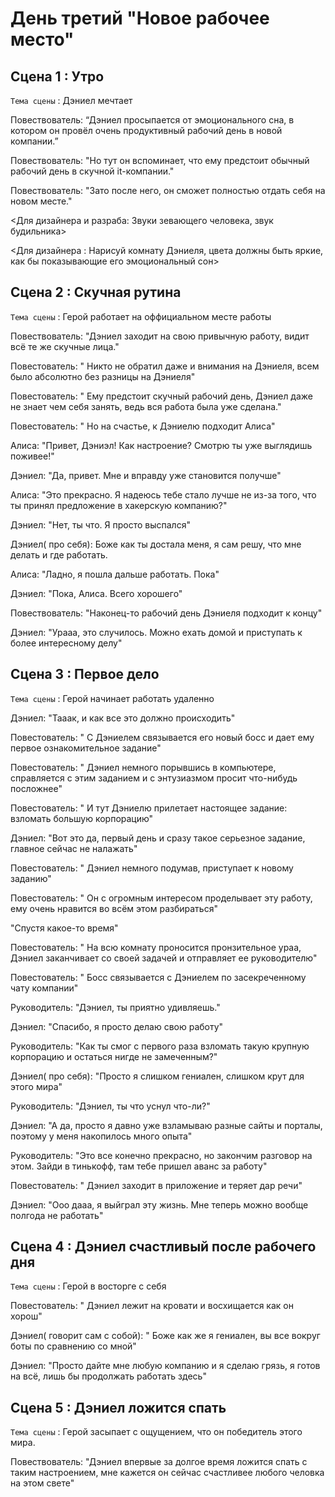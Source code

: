 # День третий "Новое рабочее место"

## Сцена 1 : Утро
`Тема сцены` : Дэниел мечтает 

Повествователь: “Дэниел просыпается от эмоционального сна, в котором он провёл очень продуктивный рабочий день в новой компании.”

Повествователь: "Но тут он вспоминает, что ему предстоит обычный рабочий день в скучной it-компании."

Повествователь: "Зато после него, он сможет полностью отдать себя на новом месте."

<Для дизайнера и разраба: Звуки зевающего человека, звук будильника>

<Для дизайнера : Нарисуй комнату Дэниеля, цвета должны быть яркие, как бы показывающие его эмоциональный сон>

## Сцена 2 : Скучная рутина

`Тема сцены` : Герой работает на оффициальном месте работы

Повествователь: "Дэниел заходит на свою привычную работу, видит всё те же скучные лица."

Повестователь: " Никто не обратил даже и внимания на Дэниеля, всем было абсолютно без разницы на Дэниеля"

Повестователь: " Ему предстоит скучный рабочий день, Дэниел даже не знает чем себя занять, ведь вся работа была уже сделана."

Повестователь: " Но на счастье, к Дэниелю подходит Алиса"

Алиса: "Привет, Дэниэл! Как настроение? Смотрю ты уже выглядишь поживее!"

Дэниел: "Да, привет. Мне и вправду уже становится получше"

Алиса: "Это прекрасно. Я надеюсь тебе стало лучше не из-за того, что ты принял предложение в хакерскую компанию?"

Дэниел: "Нет, ты что. Я просто выспался"

Дэниел( про себя): Боже как ты достала меня, я сам решу, что мне делать и где работать.

Алиса: "Ладно, я пошла дальше работать. Пока"

Дэниел: "Пока, Алиса. Всего хорошего"

Повествователь: "Наконец-то рабочий день Дэниеля подходит к концу"

Дэниел: "Урааа, это случилось. Можно ехать домой и приступать к более интересному делу"

## Сцена 3 : Первое дело

`Тема сцены` : Герой начинает работать удаленно

Дэниел: "Тааак, и как все это должно происходить"

Повестователь: " С Дэниелем связывается его новый босс и дает ему первое ознакомительное задание"

Повестователь: " Дэниел немного порывшись в компьютере, справляется с этим заданием и с энтузиазмом просит что-нибудь посложнее"

Повестователь: " И тут Дэниелю прилетает настоящее задание: взломать большую корпорацию"

Дэниел: "Вот это да, первый день и сразу такое серьезное задание, главное сейчас не налажать"

Повестователь: " Дэниел немного подумав, приступает к новому заданию"

Повестователь: " Он с огромным интересом проделывает эту работу, ему очень нравится во всём этом разбираться"

"Спустя какое-то время"

Повестователь: " На всю комнату проносится пронзительное ураа, Дэниел заканчивает со своей задачей и отправляет ее руководителю"

Повестователь: " Босс связывается с Дэниелем по засекреченному чату компании"

Руководитель: "Дэниел, ты приятно удивляешь."

Дэниел: "Спасибо, я просто делаю свою работу"

Руководитель:  "Как ты смог с первого раза взломать такую крупную корпорацию и остаться нигде не замеченным?"

Дэниел( про себя): "Просто я слишком гениален, слишком крут для этого мира"

Руководитель: "Дэниел, ты что уснул что-ли?"

Дэниел: "А да, просто я давно уже взламываю разные сайты и порталы, поэтому у меня накопилось много опыта"

Руководитель: "Это все конечно прекрасно, но закончим разговор на этом. Зайди в тинькофф, там тебе пришел аванс за работу"

Повестователь: " Дэниел заходит в приложение и теряет дар речи"

Дэниел: "Ооо дааа, я выйграл эту жизнь. Мне теперь можно вообще полгода не работать"

## Сцена 4 : Дэниел счастливый после рабочего дня

`Тема сцены` : Герой в восторге с себя

Повестователь: " Дэниел лежит на кровати и восхищается как он хорош"

Дэниел( говорит сам с собой): " Боже как же я гениален, вы все вокруг боты по сравнению со мной"

Дэниел: "Просто дайте мне любую компанию и я сделаю грязь, я готов на всё, лишь бы продолжать работать здесь"

## Сцена 5 : Дэниел ложится спать

`Тема сцены` : Герой засыпает с ощущением, что он победитель этого мира.

Повествователь: "Дэниел впервые за долгое время ложится спать с таким настроением, мне кажется он сейчас счастливее любого человка на этом свете"
